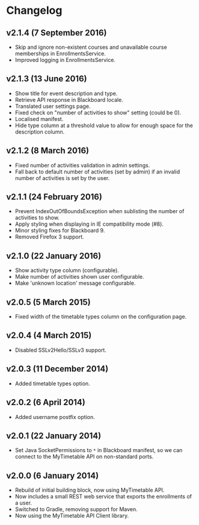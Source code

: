 # Changelog

## v2.1.4 (7 September 2016)

* Skip and ignore non-existent courses and unavailable course memberships in EnrollmentsService.
* Improved logging in EnrollmentsService.

## v2.1.3 (13 June 2016)

* Show title for event description and type.
* Retrieve API response in Blackboard locale.
* Translated user settings page.
* Fixed check on "number of activities to show" setting (could be 0).
* Localised manifest.
* Hide type column at a threshold value to allow for enough space for the description column.

## v2.1.2 (8 March 2016)

* Fixed number of activities validation in admin settings.
* Fall back to default number of activities (set by admin) if an invalid number of activities is set by the user.

## v2.1.1 (24 February 2016)

* Prevent IndexOutOfBoundsException when sublisting the number of activities to show.
* Apply styling when displaying in IE compatibility mode (#8).
* Minor styling fixes for Blackboard 9.
* Removed Firefox 3 support.

## v2.1.0 (22 January 2016)

* Show activity type column (configurable).
* Make number of activities shown user configurable.
* Make 'unknown location' message configurable.

## v2.0.5 (5 March 2015)

* Fixed width of the timetable types column on the configuration page.

## v2.0.4 (4 March 2015)

* Disabled SSLv2Hello/SSLv3 support.

## v2.0.3 (11 December 2014)

* Added timetable types option.

## v2.0.2 (6 April 2014)

* Added username postfix option.

## v2.0.1 (22 January 2014)

* Set Java SocketPermissions to `*` in Blackboard manifest, so we can connect to the MyTimetable API on non-standard ports.

## v2.0.0 (6 January 2014)

* Rebuild of initial building block, now using MyTimetable API.
* Now includes a small REST web service that exports the enrollments of a user.
* Switched to Gradle, removing support for Maven.
* Now using the MyTimetable API Client library.
